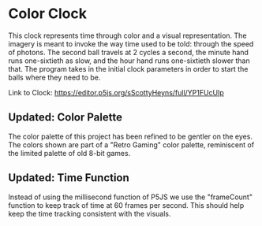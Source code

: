 # Color Clock

This clock represents time through color and a visual representation. The imagery is meant to invoke the way time used to be told: through the speed of photons. The second ball travels at 2 cycles a second, the minute hand runs one-sixtieth as slow, and the hour hand runs one-sixtieth slower than that. The program takes in the initial clock parameters in order to start the balls where they need to be.

Link to Clock: https://editor.p5js.org/sScottyHeyns/full/YP1FUcUIp

## Updated: Color Palette

The color palette of this project has been refined to be gentler on the eyes. The colors shown are part of a "Retro Gaming" color palette, reminiscent of the limited palette of old 8-bit games.

## Updated: Time Function

Instead of using the millisecond function of P5JS we use the "frameCount" function to keep track of time at 60 frames per second. This should help keep the time tracking consistent with the visuals.
